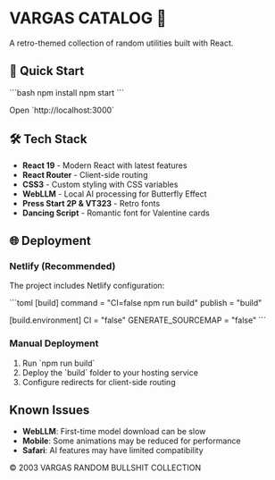 # VARGAS CATALOG 🚀

A retro-themed collection of random utilities built with React.

## 🚀 Quick Start

\`\`\`bash
npm install
npm start
\`\`\`

Open \`http://localhost:3000\`

## 🛠️ Tech Stack

- **React 19** - Modern React with latest features
- **React Router** - Client-side routing
- **CSS3** - Custom styling with CSS variables
- **WebLLM** - Local AI processing for Butterfly Effect
- **Press Start 2P & VT323** - Retro fonts
- **Dancing Script** - Romantic font for Valentine cards

## 🌐 Deployment

### Netlify (Recommended)
The project includes Netlify configuration:

\`\`\`toml
[build]
  command = "CI=false npm run build"
  publish = "build"

[build.environment]
  CI = "false"
  GENERATE_SOURCEMAP = "false"
\`\`\`

### Manual Deployment
1. Run \`npm run build\`
2. Deploy the \`build\` folder to your hosting service
3. Configure redirects for client-side routing

## Known Issues

- **WebLLM**: First-time model download can be slow
- **Mobile**: Some animations may be reduced for performance
- **Safari**: AI features may have limited compatibility

© 2003 VARGAS RANDOM BULLSHIT COLLECTION
